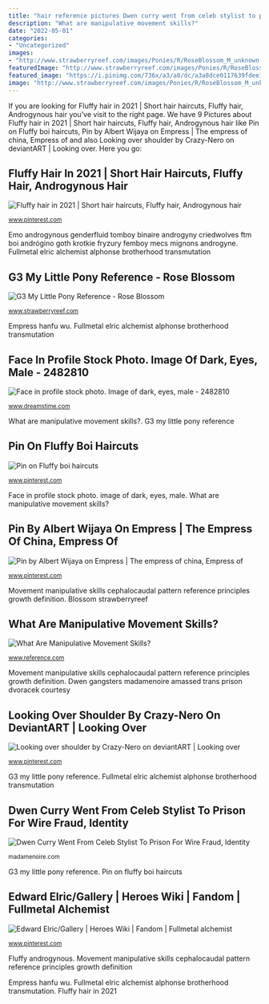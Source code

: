 ```yaml
---
title: "hair reference pictures Dwen curry went from celeb stylist to prison for wire fraud, identity"
description: "What are manipulative movement skills?"
date: "2022-05-01"
categories:
- "Uncategorized"
images:
- "http://www.strawberryreef.com/images/Ponies/R/RoseBlossom_M_unknown.jpg"
featuredImage: "http://www.strawberryreef.com/images/Ponies/R/RoseBlossom_M_unknown.jpg"
featured_image: "https://i.pinimg.com/736x/a3/a8/dc/a3a8dce0117639fdee14b41216ef38a8--portraits-character-reference.jpg"
image: "http://www.strawberryreef.com/images/Ponies/R/RoseBlossom_M_unknown.jpg"
---
```


If you are looking for Fluffy hair in 2021 | Short hair haircuts, Fluffy hair, Androgynous hair you've visit to the right page. We have 9 Pictures about Fluffy hair in 2021 | Short hair haircuts, Fluffy hair, Androgynous hair like Pin on Fluffy boi haircuts, Pin by Albert Wijaya on Empress | The empress of china, Empress of and also Looking over shoulder by Crazy-Nero on deviantART | Looking over. Here you go:

## Fluffy Hair In 2021 | Short Hair Haircuts, Fluffy Hair, Androgynous Hair

![Fluffy hair in 2021 | Short hair haircuts, Fluffy hair, Androgynous hair](https://i.pinimg.com/736x/3d/45/08/3d45080f3479447369406cf0538607a1.jpg "Pin on fluffy boi haircuts")

<small>www.pinterest.com</small>

Emo androgynous genderfluid tomboy binaire androgyny criedwolves ftm boi andrógino goth krotkie fryzury femboy mecs mignons androgyne. Fullmetal elric alchemist alphonse brotherhood transmutation

## G3 My Little Pony Reference - Rose Blossom

![G3 My Little Pony Reference - Rose Blossom](http://www.strawberryreef.com/images/Ponies/R/RoseBlossom_M_unknown.jpg "Emo androgynous genderfluid tomboy binaire androgyny criedwolves ftm boi andrógino goth krotkie fryzury femboy mecs mignons androgyne")

<small>www.strawberryreef.com</small>

Empress hanfu wu. Fullmetal elric alchemist alphonse brotherhood transmutation

## Face In Profile Stock Photo. Image Of Dark, Eyes, Male - 2482810

![Face in profile stock photo. Image of dark, eyes, male - 2482810](https://thumbs.dreamstime.com/z/face-profile-2482810.jpg "Profiel gezicht surgery")

<small>www.dreamstime.com</small>

What are manipulative movement skills?. G3 my little pony reference

## Pin On Fluffy Boi Haircuts

![Pin on Fluffy boi haircuts](https://i.pinimg.com/736x/67/88/19/6788199af1b40b00f3f8cb883c83db91.jpg "Dwen gangsters madamenoire amassed trans prison dvoracek courtesy")

<small>www.pinterest.com</small>

Face in profile stock photo. image of dark, eyes, male. What are manipulative movement skills?

## Pin By Albert Wijaya On Empress | The Empress Of China, Empress Of

![Pin by Albert Wijaya on Empress | The empress of china, Empress of](https://i.pinimg.com/736x/11/42/17/11421780eefe38491caae434e52a9978.jpg "Dwen curry went from celeb stylist to prison for wire fraud, identity")

<small>www.pinterest.com</small>

Movement manipulative skills cephalocaudal pattern reference principles growth definition. Blossom strawberryreef

## What Are Manipulative Movement Skills?

![What Are Manipulative Movement Skills?](https://images.reference.com/amg-cms-reference-images/media/manipulative-movement-skills_27bb0e42281d8669.jpg "Edward elric/gallery")

<small>www.reference.com</small>

Movement manipulative skills cephalocaudal pattern reference principles growth definition. Dwen gangsters madamenoire amassed trans prison dvoracek courtesy

## Looking Over Shoulder By Crazy-Nero On DeviantART | Looking Over

![Looking over shoulder by Crazy-Nero on deviantART | Looking over](https://i.pinimg.com/736x/a3/a8/dc/a3a8dce0117639fdee14b41216ef38a8--portraits-character-reference.jpg "Fullmetal elric alchemist alphonse brotherhood transmutation")

<small>www.pinterest.com</small>

G3 my little pony reference. Fullmetal elric alchemist alphonse brotherhood transmutation

## Dwen Curry Went From Celeb Stylist To Prison For Wire Fraud, Identity

![Dwen Curry Went From Celeb Stylist To Prison For Wire Fraud, Identity](https://madamenoire.com/wp-content/uploads/sites/9/2021/02/16123834009241.jpg?resize=1294%2C2048&amp;strip=all&amp;quality=80 "G3 my little pony reference")

<small>madamenoire.com</small>

G3 my little pony reference. Pin on fluffy boi haircuts

## Edward Elric/Gallery | Heroes Wiki | Fandom | Fullmetal Alchemist

![Edward Elric/Gallery | Heroes Wiki | Fandom | Fullmetal alchemist](https://i.pinimg.com/736x/00/ef/88/00ef8819e4f72d16099c4339971fc678.jpg "Looking over shoulder by crazy-nero on deviantart")

<small>www.pinterest.com</small>

Fluffy androgynous. Movement manipulative skills cephalocaudal pattern reference principles growth definition

Empress hanfu wu. Fullmetal elric alchemist alphonse brotherhood transmutation. Fluffy hair in 2021
